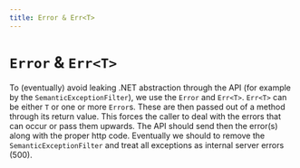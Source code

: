 ```yaml
---
title: Error & Err<T>
---
```


# `Error` & `Err<T>`

To (eventually) avoid leaking .NET abstraction through the API (for example by the `SemanticExceptionFilter`), we use the `Error` and `Err<T>`. `Err<T>` can be either `T` or one or more `Error`s.
These are then passed out of a method through its return value.
This forces the caller to deal with the errors that can occur or pass them upwards.
The API should send then the error(s) along with the proper http code.
Eventually we should to remove the `SemanticExceptionFilter` and treat all exceptions as internal server errors (500).
